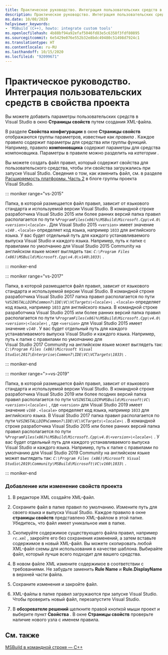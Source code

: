 ```yaml
---
title: Практическое руководство. Интеграция пользовательских средств в свойства проекта
description: Практическое руководство. Интеграция пользовательских средств в свойства проекта в проектах Visual Studio C++.
ms.date: 10/08/2020
helpviewer_keywords:
- 'MSBuild (C++), howto: integrate custom tools'
ms.openlocfilehash: 4b88bf94a92efaf5046fd83e5c6358f3fdf80895
ms.sourcegitcommit: 6e5429e076e552b32e8bdc49480c51498d7924c1
ms.translationtype: HT
ms.contentlocale: ru-RU
ms.lasthandoff: 10/15/2020
ms.locfileid: "92099671"
---
```

# <a name="how-to-integrate-custom-tools-into-the-project-properties"></a>Практическое руководство. Интеграция пользовательских средств в свойства проекта

Вы можете добавить параметры пользовательских средств в Visual Studio в окно **Страницы свойств** путем создания XML-файла.

В разделе **Свойства конфигурации** в окне **Страницы свойств** отображаются группы параметров, известные как *правила* . Каждое правило содержит параметры для средства или группы функций. Например, правило **компоновщика** содержит параметры для средства компоновщика. Параметры в правиле можно разделить на *категории* .

Вы можете создать файл правил, который содержит свойства для пользовательского средства, чтобы эти свойства загружались при запуске Visual Studio. Сведения о том, как изменить файл, см. в разделе [Расширяемость платформы. Часть 2](/archive/blogs/vsproject/platform-extensibility-part-2) в блоге группы проекта Visual Studio.

::: moniker range="vs-2015"

Папка, в которой размещается файл правил, зависит от языкового стандарта и используемой версии Visual Studio. В командной строке разработчика Visual Studio 2015 или более ранних версий папка правил располагается по пути *`%ProgramFiles(x86)%\MSBuild\Microsoft.Cpp\v4.0\<version>\<locale>`* . Для Visual Studio 2015 `<version>` имеет значение *`v140`* . `<locale>` определяет код языка, например `1033` для английского языка. У вас будет отдельный путь для каждого устанавливаемого выпуска Visual Studio и каждого языка. Например, путь к папке с правилами по умолчанию для Visual Studio 2015 Community на английском языке может выглядеть так: *`C:\Program Files (x86)\MSBuild\Microsoft.Cpp\v4.0\v140\1033\`* .

::: moniker-end

::: moniker range="vs-2017"

Папка, в которой размещается файл правил, зависит от языкового стандарта и используемой версии Visual Studio. В командной строке разработчика Visual Studio 2017 папка правил располагается по пути *`%VSINSTALLDIR%Common7\IDE\VC\VCTargets\<locale>\`* . `<locale>` определяет код языка, например `1033` для английского языка. В командной строке разработчика Visual Studio 2015 или более ранних версий папка правил располагается по пути *`%ProgramFiles(x86)%\MSBuild\Microsoft.Cpp\v4.0\<version>\<locale>\`* , где `<version>` для Visual Studio 2015 имеет значение *`v140`* . У вас будет отдельный путь для каждого устанавливаемого выпуска Visual Studio и каждого языка. Например, путь к папке с правилами по умолчанию для Visual Studio 2017 Community на английском языке может выглядеть так: *`C:\Program Files (x86)\Microsoft Visual Studio\2017\Enterprise\Common7\IDE\VC\VCTargets\1033\`* .

::: moniker-end

::: moniker range=">=vs-2019"

Папка, в которой размещается файл правил, зависит от языкового стандарта и используемой версии Visual Studio. В командной строке разработчика Visual Studio 2019 или более поздних версий папка правил располагается по пути *`%VSINSTALLDIR%MSBuild\Microsoft\VC\<version>\<locale>\`* , где `<version>` для Visual Studio 2019 имеет значение *`v160`* . `<locale>` определяет код языка, например `1033` для английского языка. В Visual Studio 2017 папка правил располагается по пути *`%VSINSTALLDIR%Common7\IDE\VC\VCTargets\<locale>\`* . В командной строке разработчика Visual Studio 2015 или более ранних версий папка правил располагается по пути *`%ProgramFiles(x86)%\MSBuild\Microsoft.Cpp\v4.0\<version>\<locale>\`* . У вас будет отдельный путь для каждого устанавливаемого выпуска Visual Studio и каждого языка. Например, путь к папке с правилами по умолчанию для Visual Studio 2019 Community на английском языке может выглядеть так: *`C:\Program Files (x86)\Microsoft Visual Studio\2019\Community\MSBuild\Microsoft\VC\v160\1033\`* .

::: moniker-end

### <a name="to-add-or-change-project-properties"></a>Добавление или изменение свойств проекта

1. В редакторе XML создайте XML-файл.

1. Сохраните файл в папке правил по умолчанию. Измените путь для своего языка и выпуска Visual Studio. Каждое правило в окне **страницы свойств** представлено XML-файлом в этой папке. Убедитесь, что файл имеет уникальное имя в папке.

1. Скопируйте содержимое существующего файла правил, например *`rc.xml`* , закройте его без сохранения изменений, а затем вставьте содержимое в новый XML-файл. Вы можете скопировать любой XML-файл схемы для использования в качестве шаблона. Выбирайте файл, который лучше всего подходит для вашего средства.

1. В новом файле XML измените содержимое в соответствии с требованиями. Не забудьте заменить **Rule Name** и **Rule.DisplayName** в верхней части файла.

1. Сохраните изменения и закройте файл.

1. XML-файлы в папке правил загружаются при запуске Visual Studio. Чтобы проверить новый файл, перезапустите Visual Studio.

1. В **обозревателе решений** щелкните правой кнопкой мыши проект и выберите пункт **Свойства** . В окне **Страницы свойств** проверьте наличие нового узла с именем правила.

## <a name="see-also"></a>См. также

[MSBuild в командной строке — C++](msbuild-visual-cpp.md)
